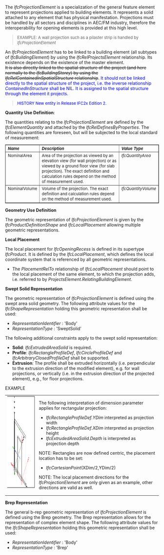 ﻿The _IfcProjectionElement_ is a specialization of the general feature element to represent projections applied to building elements. It represents a solid attached to any element that has physical manifestation. Projections must be handled by all sectors and disciplines in AEC/FM industry, therefore the interoperability for opening elements is provided at this high level.

> <font size="-1">EXAMPLE: A wall projection such as a
      pilaster strip is handled by
      <i>IfcProjectionElement</i></font>

An _IfcProjectionElement_ has to be linked to a building element (all subtypes of _IfcBuildingElement_) by using the _IfcRelProjectsElement_ relationship. Its existence depends on the existence of the master element.  
~~It is also directly linked to the spatial structure
      of the project (and here normally to the
      _IfcBuildingStorey_) by using the
      _IfcRelContainedInSpatialStructure_
      relationship~~. <font color="#0000FF">It should not
      be linked directly to the spatial structure of the project,
      i.e. the inverse relationship <i>ContainedInStructure</i>
      shall be NIL. It is assigned to the spatial structure
      through the element it projects.</font>

> <font color="#0000FF" size="-1">HISTORY New entity in
      Release IFC2x Edition 2.</font>

****Quantity Use Definition****:

The quantities relating to the _IfcProjectionElement_ are defined by the _IfcElementQuantity_ and attached by the _IfcRelDefinesByProperties_. The following quantities are foreseen, but will be subjected to the local standard of measurement:

<table border="1" cellpadding="2" cellspacing="2">
      <tbody>
        <tr valign="top">
          <td align="left" valign="top">
            <font size="-1"><i><b>Name</b></i></font>
          </td>
          <td align="left" valign="top" width="60%">
            <font size="-1"><i><b>Description</b></i></font>
          </td>
          <td align="left" valign="top">
            <font size="-1"><i><b>Value Type</b></i></font>
          </td>
        </tr>
        <tr>
          <td align="left" valign="top">
            <font size="-1">NominalArea</font>
          </td>
          <td align="left" valign="top" width="60%">
            <font size="-1">Area of the projection as viewed by
            an elevation view (for wall projection) or as viewed
            by a ground floor view (for slab projection). The
            exact definition and calculation rules depend on the
            method of measurement used.</font>
          </td>
          <td align="left" valign="top">
            <font size="-1"><i>IfcQuantityArea</i></font>
          </td>
        </tr>
        <tr>
          <td align="left" valign="top">
            <font size="-1">NominalVolume</font>
          </td>
          <td align="left" valign="top" width="60%">
            <font size="-1">Volume of the projection. The exact
            definition and calculation rules depend on the method
            of measurement used.</font>
          </td>
          <td align="left" valign="top">
            <font size="-1"><i>IfcQuantityVolume</i></font>
          </td>
        </tr>
      </tbody>
    </table>

****Geometry Use Definition****

The geometric representation of _IfcProjectionElement_ is given by the _IfcProductDefinitionShape_ and _IfcLocalPlacement_ allowing multiple geometric representations.

**Local Placement**

The local placement for _IfcOpeningRecess_ is defined in its supertype _IfcProduct_. It is defined by the _IfcLocalPlacement_, which defines the local coordinate system that is referenced by all geometric representations.

* The _PlacementRelTo_ relationship of _IfcLocalPlacement_ should point to the local placement of the same element, to which the projection adds, i.e. referred to by _ProjectsElement.RelatingBuildingElement_. 

**Swept Solid Representation**

The geometric representation of _IfcProjectionElement_ is defined using the swept area solid geometry. The following attribute values for the _IfcShapeRepresentation_ holding this geometric representation shall be used:

*  _RepresentationIdentifier_ : 'Body' 
*  _RepresentationType_ : 'SweptSolid' 

The following additional constraints apply to the swept solid representation:

*  **Solid**: _IfcExtrudedAreaSolid_ is required. 
*  **Profile**: _IfcRectangleProfileDef_, _IfcCircleProfileDef_ and _IfcArbitraryClosedProfileDef_ shall be supported. 
*  **Extrusion**: The profile shall be extruded horizontally (i.e. perpendicular to the extrusion direction of the modified element), e.g. for wall projections, or vertically (i.e. in the extrusion direction of the projected element), e.g., for floor projections. 

EXAMPLE

<table cellpadding="2" cellspacing="2">
      <tr valign="top">
        <td valign="top" align="left">
          <a href="drawings/IfcProjectionElement-Layout1.dwf"><img src="figures/ifcprojectionelement-layout1.png" alt="projection" width="400" height="300" border="0"></a>
        </td>
        <td valign="top" align="left">
          <p>
            The following interpretation of dimension parameter
            applies for rectangular projection:
          </p>
          <ul>
            <li>
              <i>IfcRectangleProfileDef.YDim</i> interpreted as
              projection width
            </li>
            <li>
              <i>IfcRectangleProfileDef.XDim</i> interpreted as
              projection height
            </li>
            <li>
              <i>IfcExtrudedAreaSolid.Depth</i> is interpreted as
              projection depth
            </li>
          </ul>
          <p>
            NOTE: Rectangles are now defined centric, the
            placement location has to be set:
          </p>
          <ul>
            <li>
              <i>IfcCartesianPoint</i>(XDim/2,YDim/2)
            </li>
          </ul>
          <p>
            NOTE: The local placement directions for the
            <i>IfcProjectionElement</i> are only given as an
            example, other directions are valid as well.
          </p>
        </td>
      </tr>
    </table>

**Brep Representation**

The general b-rep geometric representation of _IfcProjectionElement_ is defined using the Brep geometry. The Brep representation allows for the representation of complex element shape. The following attribute values for the _IfcShapeRepresentation_ holding this geometric representation shall be used:

*  _RepresentationIdentifier_ : 'Body' 
*  _RepresentationType_ : 'Brep'
